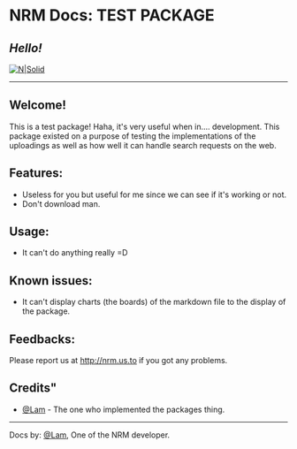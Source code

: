 # NRM Docs: TEST PACKAGE
## _Hello!_

[![N|Solid](https://i.ibb.co/sHF7y3D/Powered-by-the-NRM-GROUP.png)](http://nrm.us.to)

---
## Welcome!
This is a test package! Haha, it's very useful when in.... development.
This package existed on a purpose of testing the implementations of the uploadings as well as how well it can handle search requests on the web. 

## Features:
- Useless for you but useful for me since we can see if it's working or not.
- Don't download man.

## Usage:
- It can't do anything really =D

## Known issues:
- It can't display charts (the boards) of the markdown file to the display of the package.

## Feedbacks:
Please report us at http://nrm.us.to if you got any problems.

## Credits"
- [@Lam](http://mrlam.us.to) - The one who implemented the packages thing.

---

Docs by: [@Lam](http://mrlam.us.to), One of the NRM developer.

